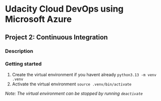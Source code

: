 # Udacity Cloud DevOps using Microsoft Azure
## Project 2: Continuous Integration

### Description


### Getting started
1. Create the virtual environment if you havent already
```python3.13 -m venv .venv```
2. Activate the virtual environment
```source .venv/bin/activate```


*Note: The virtual environment can be stopped by running ```deactivate```*
